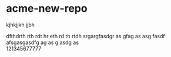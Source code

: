 # acme-new-repo
kjhkjjkh
jjbh

dfthdrth
rth
rdt
hr
eth
rd
th
rtdh
srgargfasdgr as gfag as asg fasdf
afsgasgasdfg
ag
as
g
asdg
as
<br>
121345677777
